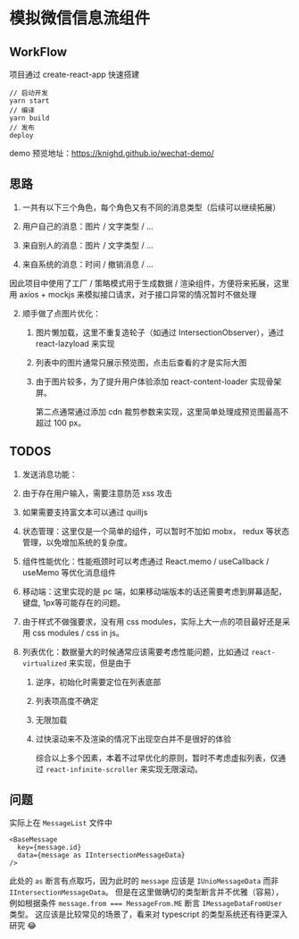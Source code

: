 # 模拟微信信息流组件

## WorkFlow
项目通过 create-react-app 快速搭建
```
// 启动开发
yarn start
// 编译
yarn build
// 发布
deploy
```

demo 预览地址：https://knighd.github.io/wechat-demo/

## 思路

1. 一共有以下三个角色，每个角色又有不同的消息类型（后续可以继续拓展）

  1. 用户自己的消息：图片 / 文字类型 / ...
  
  2. 来自别人的消息：图片 / 文字类型 / ...

  3. 来自系统的消息：时间 / 撤销消息 / ...

  因此项目中使用了工厂 / 策略模式用于生成数据 / 渲染组件，方便将来拓展，这里用 axios + mockjs 来模拟接口请求，对于接口异常的情况暂时不做处理

2. 顺手做了点图片优化：

   1. 图片懒加载，这里不重复造轮子（如通过 IntersectionObserver），通过 react-lazyload 来实现

   2. 列表中的图片通常只展示预览图，点击后查看的才是实际大图

   3. 由于图片较多，为了提升用户体验添加 react-content-loader 实现骨架屏。

      第二点通常通过添加 cdn 裁剪参数来实现，这里简单处理成预览图最高不超过 100 px。

## TODOS

1. 发送消息功能：

  1. 由于存在用户输入，需要注意防范 xss 攻击
  
  2. 如果需要支持富文本可以通过 quilljs

2. 状态管理：这里仅是一个简单的组件，可以暂时不加如 mobx， redux 等状态管理，以免增加系统的复杂度。

3. 组件性能优化：性能瓶颈时可以考虑通过 React.memo / useCallback / useMemo 等优化消息组件

4. 移动端：这里实现的是 pc 端，如果移动端版本的话还需要考虑到屏幕适配，键盘, 1px等可能存在的问题。

5. 由于样式不做强要求，没有用 css modules，实际上大一点的项目最好还是采用 css modules / css in js。

6. 列表优化：数据量大的时候通常应该需要考虑性能问题，比如通过 `react-virtualized` 来实现，但是由于

   1. 逆序，初始化时需要定位在列表底部

   2. 列表项高度不确定

   3. 无限加载

   4. 过快滚动来不及渲染的情况下出现空白并不是很好的体验

      综合以上多个因素，本着不过早优化的原则，暂时不考虑虚拟列表，仅通过 `react-infinite-scroller` 来实现无限滚动。

## 问题

实际上在 `MessageList` 文件中

```
<BaseMessage
  key={message.id}
  data={message as IIntersectionMessageData}
/>
```

此处的 `as` 断言有点取巧，因为此时的 `message` 应该是 `IUnioMessageData` 而非 `IIntersectionMessageData`。
但是在这里做确切的类型断言并不优雅（容易），例如根据条件 `message.from === MessageFrom.ME` 断言 `IMessageDataFromUser` 类型。
这应该是比较常见的场景了，看来对 typescript 的类型系统还有待更深入研究 😂